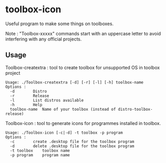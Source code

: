 # toolbox-icon

Useful program to make some things on toolboxes.

Note : "Toolbox-xxxxx" commands start with an uppercase letter to avoid interfering with any official projects.

## Usage

Toolbox-creatextra : tool to create toolbox for unsupported OS in toolbox project
```
Usage: ./Toolbox-creatextra [-d] [-r] [-l] [-h] toolbox-name
Options :
  -d		Distro
  -r		Release
  -l		List distros available
  -h		Help
  toolbox-name	Name of your toolbox (instead of distro-toolbox-release)
```

Toolbox-icon : tool to generate icons for programmes installed in toolbox.
```
Usage: ./Toolbox-icon [-c|-d] -t toolbox -p program
Options :
  -c		create .desktop file for the toolbox program
  -d		delete .desktop file for the toolbox program
  -t toolbox	toolbox name
  -p program	program name
```
